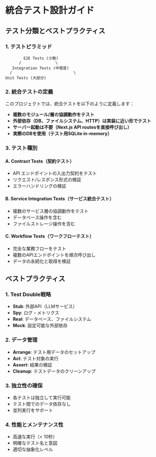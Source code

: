 # 統合テスト設計ガイド

## テスト分類とベストプラクティス

### 1. テストピラミッド

```
        E2E Tests (少数)
      /               \
   Integration Tests (中程度)
  /                           \
Unit Tests (大部分)
```

### 2. 統合テストの定義

このプロジェクトでは、統合テストを以下のように定義します：

- **複数のモジュール/層の協調動作をテスト**
- **外部依存（DB、ファイルシステム、HTTP）は実装に近い形でテスト**
- **サーバー起動は不要（Next.js API routesを直接呼び出し）**
- **実際のDBを使用（テスト用SQLite in-memory）**

### 3. テスト種別

#### A. Contract Tests（契約テスト）

- API エンドポイントの入出力契約をテスト
- リクエスト/レスポンス形式の検証
- エラーハンドリングの検証

#### B. Service Integration Tests（サービス統合テスト）

- 複数のサービス層の協調動作をテスト
- データベース操作を含む
- ファイルストレージ操作を含む

#### C. Workflow Tests（ワークフローテスト）

- 完全な業務フローをテスト
- 複数のAPIエンドポイントを順次呼び出し
- データの永続化と取得を検証

## ベストプラクティス

### 1. Test Double戦略

- **Stub**: 外部API（LLMサービス）
- **Spy**: ログ・メトリクス
- **Real**: データベース、ファイルシステム
- **Mock**: 設定可能な外部依存

### 2. データ管理

- **Arrange**: テスト用データのセットアップ
- **Act**: テスト対象の実行
- **Assert**: 結果の検証
- **Cleanup**: テストデータのクリーンアップ

### 3. 独立性の確保

- 各テストは独立して実行可能
- テスト間でのデータ依存なし
- 並列実行をサポート

### 4. 性能とメンテナンス性

- 高速な実行（< 10秒）
- 明確なテスト名と意図
- 適切な抽象化レベル
